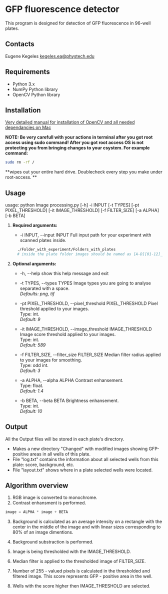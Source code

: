 # GFP fluorescence detector

This program is designed for detection of GFP fluorescence in 96-well plates.

## Contacts

Eugene Kegeles kegeles.ea@phystech.edu

## Requirements

- Python 3.x
- NumPy Python library
- OpenCV Python library

## Installation

[Very detailed manual for installation of OpenCV and all needed dependancies on Mac](https://www.pyimagesearch.com/2018/08/17/install-opencv-4-on-macos/)

**NOTE: Be very carefull with your actions in terminal after you got root access using sudo command! After you got root access OS is not protecting you from bringing changes to your csystem. For example command:**
``` bash
sudo rm -rf /
```
**wipes out your entire hard drive. Doublecheck every step you make under root-access.
**
## Usage

usage: python Image processing.py [-h] -i INPUT [-t TYPES] [-pt PIXEL_THRESHOLD]
                           [-it IMAGE_THRESHOLD] [-f FILTER_SIZE] [-a ALPHA] [-b BETA] 
1. **Required arguments:**
    -  -i INPUT, --input INPUT
                        Full input path for your experiment with scanned plates inside.
      
      ```bash
        ./Folder_with_experiment/Folders_with_plates
        # inside the plate folder images should be named as [A-D][01-12]_*.file_type
      ```
2. **Optional arguments:**
    * -h, --help            show this help message and exit

    *  -t TYPES, --types TYPES
                        Image types you are going to analyse separated with a space.  
                        *Defaults: png, tif*
                        
    *  -pt PIXEL_THRESHOLD, --pixel_threshold PIXEL_THRESHOLD
                        Pixel threshold applied to your images.  
                        Type: int.  
                        *Default: 9*
    *  -it IMAGE_THRESHOLD, --image_threshold IMAGE_THRESHOLD
                        Image score threshold applied to your images.  
                        Type: int.  
                        *Default: 589*
    *  -f FILTER_SIZE, --filter_size FILTER_SIZE
                        Median filter radius applied to your images for
                        smoothing.  
                        Type: odd int.  
                        *Default: 3*
    * -a ALPHA, --alpha ALPHA
                        Contrast enhansement.  
                        Type: float.  
                        *Default: 1.4*
    * -b BETA, --beta BETA  Brightness enhansement.  
                          Type: int.  
                        *Default: 10*
        
## Output

All the Output files will be stored in each plate's directory.

- Makes a new directory "Changed" with modified images showing GFP-positive areas in all wells of this plate.
- File "log.txt" contains the information about all selected wells from this plate: score, background, etc.
- File "layout.txt" shows where in a plate selected wells were located.

## Algorithm overview

1. RGB image is converted to monochrome.
2. Contrast enhansment is performed.  
``` python
image = ALPHA * image + BETA
```
3. Background is calculated as an average intensity on a rectangle with the center in the middle of the image and with linear sizes corresponding to 80% of an image dimentions.

4. Background substraction is performed.

5. Image is being thresholded with the IMAGE_THRESHOLD.

6. Median filter is applied to the thresholded image of FILTER_SIZE.

7. Number of 255 - valued pixels is calculated in the thresholded and filtered image. This score represents GFP - positive area in the well.

8. Wells with the score higher then IMAGE_THRESHOLD are selected.

